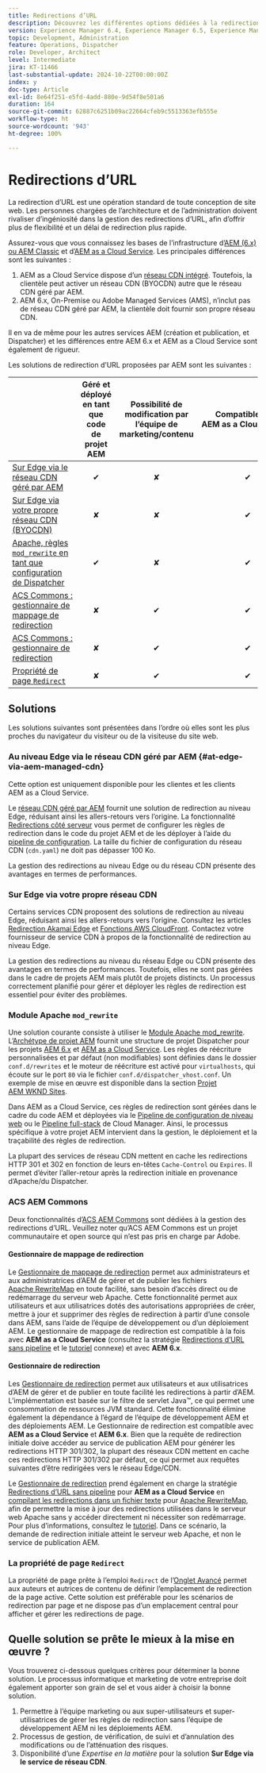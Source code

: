 ```yaml
---
title: Redirections d’URL
description: Découvrez les différentes options dédiées à la redirection des URL dans AEM.
version: Experience Manager 6.4, Experience Manager 6.5, Experience Manager as a Cloud Service
topic: Development, Administration
feature: Operations, Dispatcher
role: Developer, Architect
level: Intermediate
jira: KT-11466
last-substantial-update: 2024-10-22T00:00:00Z
index: y
doc-type: Article
exl-id: 8e64f251-e5fd-4add-880e-9d54f8e501a6
duration: 164
source-git-commit: 62887c6251b09ac22664cfeb9c5513363efb555e
workflow-type: ht
source-wordcount: '943'
ht-degree: 100%

---
```


# Redirections d’URL

La redirection d’URL est une opération standard de toute conception de site web. Les personnes chargées de l’architecture et de l’administration doivent rivaliser d’ingéniosité dans la gestion des redirections d’URL, afin d’offrir plus de flexibilité et un délai de redirection plus rapide.

Assurez-vous que vous connaissez les bases de l’infrastructure d’[AEM (6.x) ou AEM Classic](https://experienceleague.adobe.com/fr/docs/experience-manager-learn/dispatcher-tutorial/chapter-2) et d’[AEM as a Cloud Service](https://experienceleague.adobe.com/fr/docs/experience-manager-cloud-service/content/overview/architecture). Les principales différences sont les suivantes :

1. AEM as a Cloud Service dispose d’un [réseau CDN intégré](https://experienceleague.adobe.com/fr/docs/experience-manager-cloud-service/content/implementing/content-delivery/cdn). Toutefois, la clientèle peut activer un réseau CDN (BYOCDN) autre que le réseau CDN géré par AEM.
1. AEM 6.x, On-Premise ou Adobe Managed Services (AMS), n’inclut pas de réseau CDN géré par AEM, la clientèle doit fournir son propre réseau CDN.

Il en va de même pour les autres services AEM (création et publication, et Dispatcher) et les différences entre AEM 6.x et AEM as a Cloud Service sont également de rigueur.

Les solutions de redirection d’URL proposées par AEM sont les suivantes :

|                                                   | Géré et déployé en tant que code de projet AEM | Possibilité de modification par l’équipe de marketing/contenu | Compatible avec AEM as a Cloud Service | Emplacement de l’exécution de la redirection |
|---------------------------------------------------|:-----------------------:|:---------------------:|:---------------------:| :---------------------:|
| [Sur Edge via le réseau CDN géré par AEM](#at-edge-via-aem-managed-cdn) | ✔ | ✘ | ✔ | Edge/CDN (intégré) |
| [Sur Edge via votre propre réseau CDN (BYOCDN)](#at-edge-via-bring-your-own-cdn) | ✘ | ✘ | ✔ | Edge/CDN (BYOCDN) |
| [Apache, règles `mod_rewrite` en tant que configuration de Dispatcher](#apache-mod_rewrite-module) | ✔ | ✘ | ✔ | Dispatcher |
| [ACS Commons : gestionnaire de mappage de redirection](#redirect-map-manager) | ✘ | ✔ | ✔ | Dispatcher |
| [ACS Commons : gestionnaire de redirection](#redirect-manager) | ✘ | ✔ | ✔ | AEM / Dispatcher |
| [Propriété de page `Redirect`](#the-redirect-page-property) | ✘ | ✔ | ✔ | AEM |


## Solutions

Les solutions suivantes sont présentées dans l’ordre où elles sont les plus proches du navigateur du visiteur ou de la visiteuse du site web.

### Au niveau Edge via le réseau CDN géré par AEM {#at-edge-via-aem-managed-cdn}

Cette option est uniquement disponible pour les clientes et les clients AEM as a Cloud Service.

Le [réseau CDN géré par AEM](https://experienceleague.adobe.com/fr/docs/experience-manager-cloud-service/content/implementing/content-delivery/cdn) fournit une solution de redirection au niveau Edge, réduisant ainsi les allers-retours vers l’origine. La fonctionnalité [Redirections côté serveur](https://experienceleague.adobe.com/fr/docs/experience-manager-cloud-service/content/implementing/content-delivery/cdn-configuring-traffic#server-side-redirectors) vous permet de configurer les règles de redirection dans le code du projet AEM et de les déployer à l’aide du [pipeline de configuration](https://experienceleague.adobe.com/fr/docs/experience-manager-learn/cloud-service/security/traffic-filter-and-waf-rules/how-to-setup#deploy-rules-through-cloud-manager). La taille du fichier de configuration du réseau CDN (`cdn.yaml`) ne doit pas dépasser 100 Ko.

La gestion des redirections au niveau Edge ou du réseau CDN présente des avantages en termes de performances.

### Sur Edge via votre propre réseau CDN

Certains services CDN proposent des solutions de redirection au niveau Edge, réduisant ainsi les allers-retours vers l’origine. Consultez les articles [Redirection Akamai Edge](https://techdocs.akamai.com/cloudlets/docs/what-edge-redirector) et [Fonctions AWS CloudFront](https://docs.aws.amazon.com/AmazonCloudFront/latest/DeveloperGuide/cloudfront-functions.html). Contactez votre fournisseur de service CDN à propos de la fonctionnalité de redirection au niveau Edge.

La gestion des redirections au niveau du réseau Edge ou CDN présente des avantages en termes de performances. Toutefois, elles ne sont pas gérées dans le cadre de projets AEM mais plutôt de projets distincts. Un processus correctement planifié pour gérer et déployer les règles de redirection est essentiel pour éviter des problèmes.


### Module Apache `mod_rewrite`

Une solution courante consiste à utiliser le [Module Apache mod_rewrite](https://httpd.apache.org/docs/current/mod/mod_rewrite.html). L’[Archétype de projet AEM](https://github.com/adobe/aem-project-archetype) fournit une structure de projet Dispatcher pour les projets [AEM 6.x](https://github.com/adobe/aem-project-archetype/tree/develop/src/main/archetype/dispatcher.ams#file-structure) et [AEM as a Cloud Service](https://github.com/adobe/aem-project-archetype/tree/develop/src/main/archetype/dispatcher.cloud#file-structure). Les règles de réécriture personnalisées et par défaut (non modifiables) sont définies dans le dossier `conf.d/rewrites` et le moteur de réécriture est activé pour `virtualhosts`, qui écoute sur le port `80` via le fichier `conf.d/dispatcher_vhost.conf`. Un exemple de mise en œuvre est disponible dans la section [Projet AEM WKND Sites](https://github.com/adobe/aem-guides-wknd/tree/main/dispatcher/src/conf.d/rewrites).

Dans AEM as a Cloud Service, ces règles de redirection sont gérées dans le cadre du code AEM et déployées via le [Pipeline de configuration de niveau web](https://experienceleague.adobe.com/fr/docs/experience-manager-cloud-service/content/implementing/using-cloud-manager/cicd-pipelines/introduction-ci-cd-pipelines) ou le [Pipeline full-stack](https://experienceleague.adobe.com/fr/docs/experience-manager-cloud-service/content/implementing/using-cloud-manager/cicd-pipelines/introduction-ci-cd-pipelines) de Cloud Manager. Ainsi, le processus spécifique à votre projet AEM intervient dans la gestion, le déploiement et la traçabilité des règles de redirection.

La plupart des services de réseau CDN mettent en cache les redirections HTTP 301 et 302 en fonction de leurs en-têtes `Cache-Control` ou `Expires`. Il permet d’éviter l’aller-retour après la redirection initiale en provenance d’Apache/du Dispatcher.


### ACS AEM Commons

Deux fonctionnalités d’[ACS AEM Commons](https://adobe-consulting-services.github.io/acs-aem-commons/) sont dédiées à la gestion des redirections d’URL. Veuillez noter qu’ACS AEM Commons est un projet communautaire et open source qui n’est pas pris en charge par Adobe.

#### Gestionnaire de mappage de redirection

Le [Gestionnaire de mappage de redirection](https://adobe-consulting-services.github.io/acs-aem-commons/features/redirect-map-manager/index.html) permet aux administrateurs et aux administratrices d’AEM de gérer et de publier les fichiers [Apache RewriteMap](https://httpd.apache.org/docs/2.4/rewrite/rewritemap.html) en toute facilité, sans besoin d’accès direct ou de redémarrage du serveur web Apache. Cette fonctionnalité permet aux utilisateurs et aux utilisatrices dotés des autorisations appropriées de créer, mettre à jour et supprimer des règles de redirection à partir d’une console dans AEM, sans l’aide de l’équipe de développement ou d’un déploiement AEM. Le gestionnaire de mappage de redirection est compatible à la fois avec **AEM as a Cloud Service** (consultez la stratégie [Redirections d’URL sans pipeline](https://experienceleague.adobe.com/fr/docs/experience-manager-cloud-service/content/implementing/content-delivery/pipeline-free-url-redirects) et le [tutoriel](https://experienceleague.adobe.com/fr/docs/experience-manager-learn/foundation/administration/implementing-pipeline-free-url-redirects#acs-commons---redirect-map-manager) connexe) et avec **AEM 6.x**.

#### Gestionnaire de redirection

Les [Gestionnaire de redirection](https://adobe-consulting-services.github.io/acs-aem-commons/features/redirect-manager/index.html) permet aux utilisateurs et aux utilisatrices d’AEM de gérer et de publier en toute facilité les redirections à partir d’AEM. L’implémentation est basée sur le filtre de servlet Java™, ce qui permet une consommation de ressources JVM standard. Cette fonctionnalité élimine également la dépendance à l’égard de l’équipe de développement AEM et des déploiements AEM. Le Gestionnaire de redirection est compatible avec **AEM as a Cloud Service** et **AEM 6.x**. Bien que la requête de redirection initiale doive accéder au service de publication AEM pour générer les redirections HTTP 301/302, la plupart des réseaux CDN mettent en cache ces redirections HTTP 301/302 par défaut, ce qui permet aux requêtes suivantes d’être redirigées vers le réseau Edge/CDN.

Le [Gestionnaire de redirection](https://adobe-consulting-services.github.io/acs-aem-commons/features/redirect-manager/index.html) prend également en charge la stratégie [Redirections d’URL sans pipeline](https://experienceleague.adobe.com/fr/docs/experience-manager-cloud-service/content/implementing/content-delivery/pipeline-free-url-redirects) pour **AEM as a Cloud Service** en [compilant les redirections dans un fichier texte](https://adobe-consulting-services.github.io/acs-aem-commons/features/redirect-manager/subpages/rewritemap.html) pour [Apache RewriteMap](https://httpd.apache.org/docs/2.4/rewrite/rewritemap.html), afin de permettre la mise à jour des redirections utilisées dans le serveur web Apache sans y accéder directement ni nécessiter son redémarrage. Pour plus d’informations, consultez le [tutoriel](https://experienceleague.adobe.com/fr/docs/experience-manager-learn/foundation/administration/implementing-pipeline-free-url-redirects#acs-commons---redirect-manager). Dans ce scénario, la demande de redirection initiale atteint le serveur web Apache, et non le service de publication AEM.

### La propriété de page `Redirect`

La propriété de page prête à l’emploi `Redirect` de l’[Onglet Avancé](https://experienceleague.adobe.com/fr/docs/experience-manager-cloud-service/content/sites/authoring/sites-console/page-properties.html) permet aux auteurs et autrices de contenu de définir l’emplacement de redirection de la page active. Cette solution est préférable pour les scénarios de redirection par page et ne dispose pas d’un emplacement central pour afficher et gérer les redirections de page.

## Quelle solution se prête le mieux à la mise en œuvre ?

Vous trouverez ci-dessous quelques critères pour déterminer la bonne solution. Le processus informatique et marketing de votre entreprise doit également apporter son grain de sel et vous aider à choisir la bonne solution.

1. Permettre à l’équipe marketing ou aux super-utilisateurs et super-utilisatrices de gérer les règles de redirection sans l’équipe de développement AEM ni les déploiements AEM.
1. Processus de gestion, de vérification, de suivi et d’annulation des modifications ou de l’atténuation des risques.
1. Disponibilité d’une _Expertise en la matière_ pour la solution **Sur Edge via le service de réseau CDN**.
